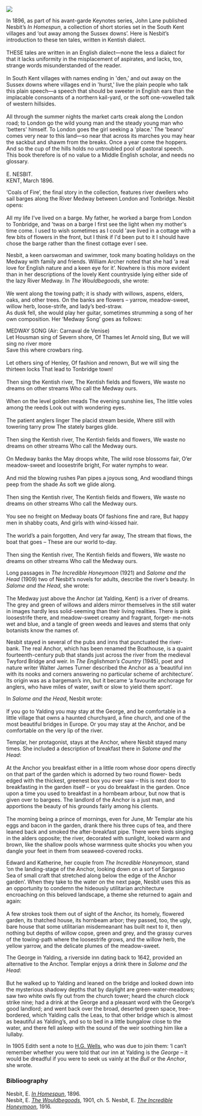 <a href="https://dev.visual-essays.app"><img src="https://dev-visual-essays.netlify.app/images/ve-button.png"></a>
<param ve-config title="Edith Nesbit, River Medway" author="Eleanor Fitzsimons" layout="vtl" banner="/images/banners/19c.jpg">

In 1896, as part of his avant-garde Keynotes series, John Lane published Nesbit’s _In Homespun_, a collection of short stories set in the South Kent villages and ‘out away among the Sussex downs’. Here is Nesbit’s introduction to these ten tales, written in Kentish dialect.   
<br>
THESE tales are written in an English dialect—none the less a dialect for that it lacks uniformity in the misplacement of aspirates, and lacks, too, strange words misunderstanded of the reader.
<br><br>
In South Kent villages with names ending in 'den,' and out away on the Sussex downs where villages end in 'hurst,' live the plain people who talk this plain speech—a speech that should be sweeter in English ears than the implacable consonants of a northern kail-yard, or the soft one-vowelled talk of western hillsides.
<br><br>
All through the summer nights the market carts creak along the London road; to London go the wild young man and the steady young man who 'betters' himself. To London goes the girl seeking a 'place.' The 'beano' comes very near to this land—so near that across its marches you may hear the sackbut and shawm from the breaks. Once a year come the hoppers. And so the cup of the hills holds no untroubled pool of pastoral speech. This book therefore is of no value to a Middle English scholar, and needs no glossary.
<br><br>
E. NESBIT.   
KENT, March 1896.   
<param ve-image url="https://upload.wikimedia.org/wikipedia/commons/6/64/Hopping_in_Kent-_Hop-picking_in_Yalding%2C_Kent%2C_England%2C_UK%2C_1944_D22171.jpg" label="Hop-picking in Yalding, Kent" attribution="Ministry of Information Photo Division Photographer, Public domain, via Wikimedia Commons">

‘Coals of Fire’, the final story in the collection, features river dwellers who sail barges along the River Medway between London and Tonbridge. Nesbit opens: 
<br><br>
All my life I've lived on a barge. My father, he worked a barge from London to Tonbridge, and 'twas on a barge I first see the light when my mother's time come. I used to wish sometimes as I could 'ave lived in a cottage with a few bits of flowers in the front, but I think if I'd been put to it I should have chose the barge rather than the finest cottage ever I see. 
<param ve-image url="https://stor.artstor.org/stor/3077e656-5d0a-4310-b7ca-c69a16417e07" label="Estuary of the Thames and the Medway by A. Fullarton & Co." attribution="Photo by Astrid Stilma. By permission of Patrick Marrin.">

Nesbit, a keen oarswoman and swimmer, took many boating holidays on the Medway with family and friends. William Archer noted that she had ‘a real love for English nature and a keen eye for it’. Nowhere is this more evident than in her descriptions of the lovely Kent countryside lying either side of the lazy River Medway. In _The Wouldbegoods_, she wrote:  
<br>
We went along the towing path; it is shady with willows, aspens, elders, oaks, and other trees. On the banks are flowers – yarrow, meadow-sweet, willow herb, loose-strife, and lady’s bed-straw.  
As dusk fell, she would play her guitar, sometimes strumming a song of her own composition. Her ‘Medway Song’ goes as follows:  
<param ve-image url="https://upload.wikimedia.org/wikipedia/commons/3/38/Wouldbegoods-nesbit_0123.jpg" label="Dicky Dragged the Two Heavy Bars, The Wouldbegoods" attribution="Reginald B. Birch, Public domain, via Wikimedia Commons">

MEDWAY SONG (Air: Carnaval de Venise)
<br>
Let Housman sing of Severn shore, 
Of Thames let Arnold sing, 
But we will sing no river more   
Save this where crowbars ring. 
<br><br>
Let others sing of Henley, 
Of fashion and renown, 
But we will sing the thirteen locks 
That lead to Tonbridge town! 
<br><br>
Then sing the Kentish river, 
The Kentish fields and flowers, 
We waste no dreams on other streams 
Who call the Medway ours. 
<br><br>
When on the level golden meads 
The evening sunshine lies, 
The little voles among the reeds 
Look out with wondering eyes. 
<br><br>
The patient anglers linger 
The placid stream beside, 
Where still with towering tarry prow 
The stately barges glide. 
<br><br>
Then sing the Kentish river, 
The Kentish fields and flowers, 
We waste no dreams on other streams 
Who call the Medway ours. 
<br><br>
On Medway banks the May droops white, 
The wild rose blossoms fair, 
O’er meadow-sweet and loosestrife bright, 
For water nymphs to wear. 
<br><br>
And mid the blowing rushes 
Pan pipes a joyous song, 
And woodland things peep from the shade 
As soft we glide along. 
<br><br>
Then sing the Kentish river, 
The Kentish fields and flowers, 
We waste no dreams on other streams 
Who call the Medway ours. 
<br><br>
You see no freight on Medway boats 
Of fashions fine and rare, 
But happy men in shabby coats, 
And girls with wind-kissed hair. 
<br><br>
The world’s a pain forgotten, 
And very far away, 
The stream that flows, the boat that goes – 
These are our world to-day. 
<br><br>
Then sing the Kentish river, 
The Kentish fields and flowers, 
We waste no dreams on other streams 
Who call the Medway ours. 
<param ve-image url="https://stor.artstor.org/stor/ae0662fc-e1a2-43a1-8382-71def7414a5c" label="The Medway at Tonbridge">

Long passages in _The Incredible Honeymoon_ (1921) and _Salome and the Head_ (1909) two of Nesbit’s novels for adults, describe the river’s beauty. In _Salome and the Head_, she wrote:  
<br>
The Medway just above the Anchor (at Yalding, Kent) is a river of dreams. The grey and green of willows and alders mirror themselves in the still water in images hardly less solid-seeming than their living realities. There is pink loosestrife there, and meadow-sweet creamy and fragrant, forget- me-nots wet and blue, and a tangle of green weeds and leaves and stems that only botanists know the names of.  
<param ve-image url="https://upload.wikimedia.org/wikipedia/commons/b/bb/The_Anchor_Inn%2C_Yalding_on_Medway_Valley_Walk_-_geograph.org.uk_-_1200328.jpg" label="The Anchor Inn, Yalding on Medway Valley Walk" attribution="David Anstiss">

Nesbit stayed in several of the pubs and inns that punctuated the river- bank. The real Anchor, which has been renamed the Boathouse, is a quaint fourteenth-century pub that stands just across the river from the medieval Twyford Bridge and weir.   In _The Englishman’s Country_ (1945), poet and nature writer Walter James Turner described the Anchor as a ‘beautiful inn with its nooks and corners answering no particular scheme of architecture’. Its origin was as a bargeman’s inn, but it became ‘a favourite anchorage for anglers, who have miles of water, swift or slow to yield them sport’. 
<param ve-image url="https://upload.wikimedia.org/wikipedia/commons/9/9f/YaldingTwyford0529.JPG" label="Twyford Bridge over the River Medway at Yalding" attribution="Clem Rutter, Rochester, Kent., CC BY-SA 3.0, via Wikimedia Commons">

In _Salome and the Head_, Nesbit wrote:  
<br>
If you go to Yalding you may stay at the George, and be comfortable in a little village that owns a haunted churchyard, a fine church, and one of the most beautiful bridges in Europe. Or you may stay at the Anchor, and be comfortable on the very lip of the river.  
<param ve-image url="https://upload.wikimedia.org/wikipedia/commons/d/dc/The_George_Pub%2C_Yalding_-_geograph.org.uk_-_1143857.jpg" label="The George Pub, Yalding" attribution="David Anstiss">

Templar, her protagonist, stays at the Anchor, where Nesbit stayed many times. She included a description of breakfast there in _Salome and the Head_:  
<br>
At the Anchor you breakfast either in a little room whose door opens directly on that part of the garden which is adorned by two round flower- beds edged with the thickest, greenest box you ever saw – this is next door to breakfasting in the garden itself – or you do breakfast in the garden. Once upon a time you used to breakfast in a hornbeam arbour, but now that is given over to bargees. The landlord of the Anchor is a just man, and apportions the beauty of his grounds fairly among his clients.  
<br>
The morning being a prince of mornings, even for June, Mr Templar ate his eggs and bacon in the garden, drank there his three cups of tea, and there leaned back and smoked the after-breakfast pipe. There were birds singing in the alders opposite; the river, decorated with sunlight, looked warm and brown, like the shallow pools whose warmness quite shocks you when you dangle your feet in them from seaweed-covered rocks.  
<param ve-image url="https://upload.wikimedia.org/wikipedia/commons/0/0a/The_Anchor%2C_Yalding.JPG" label="The Anchor, Yalding" attribution="Poliphilo, CC0, via Wikimedia Commons">

Edward and Katherine, her couple from _The Incredible Honeymoon_, stand ‘on the landing-stage of the Anchor, looking down on a sort of Sargasso Sea of small craft that stretched along below the edge of the Anchor garden’. When they take to the water on the next page, Nesbit uses this as an opportunity to condemn the hideously utilitarian architecture encroaching on this beloved landscape, a theme she returned to again and again:  
<br>
A few strokes took them out of sight of the Anchor, its homely, flowered garden, its thatched house, its hornbeam arbor; they passed, too, the ugly, bare house that some utilitarian misdemeanant has built next to it, then nothing but depths of willow copse, green and grey, and the grassy curves of the towing-path where the loosestrife grows, and the willow herb, the yellow yarrow, and the delicate plumes of the meadow-sweet.  
<param ve-image url="https://upload.wikimedia.org/wikipedia/commons/f/f2/Boats_Moored_near_Yalding%2C_River_Medway_-_geograph.org.uk_-_1267438.jpg" label="Boats moored near Yalding, River Medway" attribution="Nigel Chadwick, CC BY-SA 2.0, via Wikimedia Commons">

The George in Yalding, a riverside inn dating back to 1642, provided an alternative to the Anchor. Templar enjoys a drink there in _Salome and the Head_: 
<br><br>
But he walked up to Yalding and leaned on the bridge and looked down into the mysterious shadowy depths that by daylight are green-water-meadows; saw two white owls fly out from the church tower; heard the church clock strike nine; had a drink at the George and a pleasant word with the George’s good landlord; and went back over the broad, deserted green space, tree-bordered, which Yalding calls the Leas, to that other bridge which is almost as beautiful as Yalding’s, and so to bed in a little bungalow close to the water, and there fell asleep with the sound of the weir soothing him like a lullaby.  
<param ve-image url="https://upload.wikimedia.org/wikipedia/commons/d/d8/Yalding_from_bridge.JPG" label="Yalding from Bridge" attribution="Poliphilo, CC0, via Wikimedia Commons">

In 1905 Edith sent a note to [H.G. Wells](/20c/20c-wellshg-biography), who was due to join them: ‘I can’t remember whether you were told that our inn at Yalding is the _George_ – it would be dreadful if you were to seek us vainly at the _Bull_ or the _Anchor_, she wrote.  
<param ve-image url="https://upload.wikimedia.org/wikipedia/commons/5/54/H._G._Wells%2C_c.1890.jpg" label="H.G. Wells, c. 1890" attribution="Library of the London School of Economics and Political Science, No restrictions, via Wikimedia Commons">

### Biblioography

Nesbit, E. [_In Homespun_](https://www.gutenberg.org/files/4378/4378-h/4378-h.htm), 1896.    
Nesbit, E. [_The Wouldbegoods_](https://www.gutenberg.org/ebooks/794), 1901, ch. 5. 
Nesbit, E. [_The Incredible Honeymoon_](https://www.gutenberg.org/ebooks/41354), 1916.      
